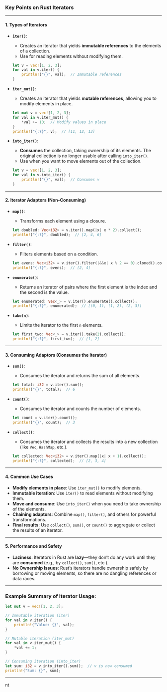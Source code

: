 
### Key Points on Rust Iterators

---

#### 1. **Types of Iterators**
- **`iter()`**:
  - Creates an iterator that yields **immutable references** to the elements of a collection.
  - Use for reading elements without modifying them.
  ```rust
  let v = vec![1, 2, 3];
  for val in v.iter() {
      println!("{}", val);  // Immutable references
  }
  ```

- **`iter_mut()`**:
  - Creates an iterator that yields **mutable references**, allowing you to modify elements in place.
  ```rust
  let mut v = vec![1, 2, 3];
  for val in v.iter_mut() {
      *val += 10;  // Modify values in place
  }
  println!("{:?}", v);  // [11, 12, 13]
  ```

- **`into_iter()`**:
  - **Consumes** the collection, taking ownership of its elements. The original collection is no longer usable after calling `into_iter()`.
  - Use when you want to move elements out of the collection.
  ```rust
  let v = vec![1, 2, 3];
  for val in v.into_iter() {
      println!("{}", val);  // Consumes v
  }
  ```

---

#### 2. **Iterator Adaptors** (Non-Consuming)

- **`map()`**:
  - Transforms each element using a closure.
  ```rust
  let doubled: Vec<i32> = v.iter().map(|x| x * 2).collect();
  println!("{:?}", doubled);  // [2, 4, 6]
  ```

- **`filter()`**:
  - Filters elements based on a condition.
  ```rust
  let evens: Vec<i32> = v.iter().filter(|&&x| x % 2 == 0).cloned().collect();
  println!("{:?}", evens);  // [2, 4]
  ```

- **`enumerate()`**:
  - Returns an iterator of pairs where the first element is the index and the second is the value.
  ```rust
  let enumerated: Vec<_> = v.iter().enumerate().collect();
  println!("{:?}", enumerated);  // [(0, 1), (1, 2), (2, 3)]
  ```

- **`take(n)`**:
  - Limits the iterator to the first `n` elements.
  ```rust
  let first_two: Vec<_> = v.iter().take(2).collect();
  println!("{:?}", first_two);  // [1, 2]
  ```

---

#### 3. **Consuming Adaptors** (Consumes the Iterator)

- **`sum()`**:
  - Consumes the iterator and returns the sum of all elements.
  ```rust
  let total: i32 = v.iter().sum();
  println!("{}", total);  // 6
  ```

- **`count()`**:
  - Consumes the iterator and counts the number of elements.
  ```rust
  let count = v.iter().count();
  println!("{}", count);  // 3
  ```

- **`collect()`**:
  - Consumes the iterator and collects the results into a new collection (like `Vec`, `HashMap`, etc.).
  ```rust
  let collected: Vec<i32> = v.iter().map(|x| x + 1).collect();
  println!("{:?}", collected);  // [2, 3, 4]
  ```

---

#### 4. **Common Use Cases**

- **Modify elements in place**: Use `iter_mut()` to modify elements.
- **Immutable iteration**: Use `iter()` to read elements without modifying them.
- **Move and consume**: Use `into_iter()` when you need to take ownership of the elements.
- **Chaining adaptors**: Combine `map()`, `filter()`, and others for powerful transformations.
- **Final results**: Use `collect()`, `sum()`, or `count()` to aggregate or collect the results of an iterator.

---

#### 5. **Performance and Safety**

- **Laziness**: Iterators in Rust are **lazy**—they don’t do any work until they are **consumed** (e.g., by `collect()`, `sum()`, etc.).
- **No Ownership Issues**: Rust’s iterators handle ownership safely by borrowing or moving elements, so there are no dangling references or data races.

---

### Example Summary of Iterator Usage:

```rust
let mut v = vec![1, 2, 3];

// Immutable iteration (iter)
for val in v.iter() {
    println!("Value: {}", val);
}

// Mutable iteration (iter_mut)
for val in v.iter_mut() {
    *val += 1;
}

// Consuming iteration (into_iter)
let sum: i32 = v.into_iter().sum();  // v is now consumed
println!("Sum: {}", sum);
```

---
nt 